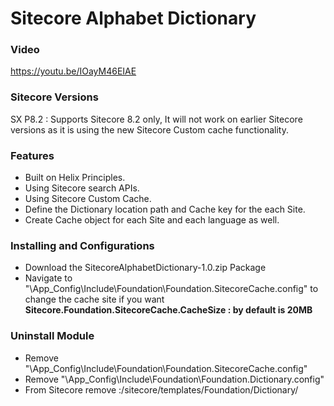 # Sitecore Alphabet Dictionary


<h3>Video</h3>
<a href='https://youtu.be/IOayM46EIAE'>https://youtu.be/IOayM46EIAE</a>

<h3>Sitecore Versions</h3>
SX P8.2 :  Supports Sitecore 8.2 only, It will not work on earlier Sitecore versions as it is using the new Sitecore Custom cache functionality.

<h3>Features</h3>

- Built on Helix Principles. 
- Using Sitecore search APIs.
- Using Sitecore Custom Cache.
- Define the Dictionary location path and Cache key for the each Site.
- Create Cache object for each Site and each language as well.

<h3>Installing and Configurations</h3>

- Download the SitecoreAlphabetDictionary-1.0.zip Package
- Navigate to "\App_Config\Include\Foundation\Foundation.SitecoreCache.config" to change the cache site if you want
 <b> Sitecore.Foundation.SitecoreCache.CacheSize : by default is 20MB</b>
 
 <h3>Uninstall Module</h3>
 
 - Remove "\App_Config\Include\Foundation\Foundation.SitecoreCache.config"
 - Remove "\App_Config\Include\Foundation\Foundation.Dictionary.config"
 - From Sitecore remove :/sitecore/templates/Foundation/Dictionary/
